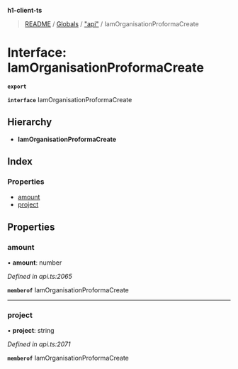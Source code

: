 **h1-client-ts**

> [README](../README.md) / [Globals](../globals.md) / ["api"](../modules/_api_.md) / IamOrganisationProformaCreate

# Interface: IamOrganisationProformaCreate

**`export`** 

**`interface`** IamOrganisationProformaCreate

## Hierarchy

* **IamOrganisationProformaCreate**

## Index

### Properties

* [amount](_api_.iamorganisationproformacreate.md#amount)
* [project](_api_.iamorganisationproformacreate.md#project)

## Properties

### amount

•  **amount**: number

*Defined in api.ts:2065*

**`memberof`** IamOrganisationProformaCreate

___

### project

•  **project**: string

*Defined in api.ts:2071*

**`memberof`** IamOrganisationProformaCreate
